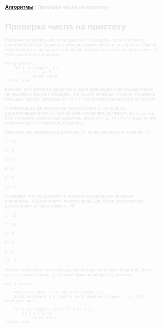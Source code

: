<span style="color: #E5E4E4; font-family: Helvetica;">

### [Алгоритмы](README.md) / Проверка числа на простоту

# **Проверка числа на простоту**

Как можно проверить число на простоту? Очевидно – если у числа нет делителей больше единицы и меньше самого числа, то оно простое. Значит, надо перебрать числа до *n*, и если оно поделится хотя бы на одно из них, то число окажется составным.

    def prime(n):
        for i in range(2, n):
            if n % i == 0:
                return False
    return True

Конечно, этот алгоритм сработает и будет возвращать правильные ответы. Но насколько быстро? Очевидно, что за *O(n)* операций, но если *n* окажется большим числом, например 10 ^ 9 + 7? Как оптимизировать этот алгоритм?

Оптимизация в данном случае проста. Понятно, что если мы рассматриваем число 24, нам не нужно проверять делимость на 23, 22, 21, 20 и так далее. Наибольший делитель числа 24  – 12, то есть ½. надо ли все проверять до *½n*? Можно еще быстрее.

Выпишем все возможные разложения 24 на два множителя, начиная с 2:

2 * 12

3 * 8

4 * 6

6 * 4

8 * 3

12 * 2

Мы видим, что после какого-то момента произведения начинают повторяться. И даже отчасти понятно когда. Для большего понимания рассмотрим еще один пример – 36:

2 * 18

3 * 12

4 * 9

6 * 6

9 * 4

12 * 3

Теперь стало ясно, что произведения повторяются после $\sqrt{n}$. Это и есть та самая граница, до которой нужно перебирать делители:


    def prime(n):
        ’’’
        Корень из числа – это число в степени 1/2.
        Лучше прибавить 1 и сделать на 1 операцию больше, т. к. int() округляет вниз.
        ’’’
        for i in range(2, int(n ** 0.5) + 1):
            if n % i == 0:
                return False
    return True
